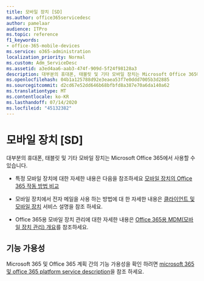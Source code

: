 ```yaml
---
title: 모바일 장치 [SD]
ms.author: office365servicedesc
author: pamelaar
audience: ITPro
ms.topic: reference
f1_keywords:
- office-365-mobile-devices
ms.service: o365-administration
localization_priority: Normal
ms.custom: Adm_ServiceDesc
ms.assetid: a3ed4aa6-aab3-474f-909d-5f24f98128a3
description: 대부분의 휴대폰, 태블릿 및 기타 모바일 장치는 Microsoft Office 365에서 사용할 수 있습니다.
ms.openlocfilehash: 04b1a125788d92e3eaea53f7e0ddd7005b3d2885
ms.sourcegitcommit: d2cd67e52dd646b68bfbfd8a387e70a6da140a62
ms.translationtype: MT
ms.contentlocale: ko-KR
ms.lasthandoff: 07/14/2020
ms.locfileid: "45132382"
---
```

# <a name="mobile-devices-sd"></a>모바일 장치 [SD]

대부분의 휴대폰, 태블릿 및 기타 모바일 장치는 Microsoft Office 365에서 사용할 수 있습니다. 
  
- 특정 모바일 장치에 대한 자세한 내용은 다음을 참조하세요 [모바일 장치의 Office 365 작동 방법 비교](https://go.microsoft.com/fwlink/p/?LinkId=282337)
    
- 모바일 장치에서 전자 메일을 사용 하는 방법에 대 한 자세한 내용은 [클라이언트 및 모바일 장치](../exchange-online-service-description/clients-and-mobile-devices.md) 서비스 설명을 참조 하세요. 
    
- Office 365용 모바일 장치 관리에 대한 자세한 내용은 [Office 365용 MDM(모바일 장치 관리) 개요](https://go.microsoft.com/fwlink/?linkid=808602)를 참조하세요.
    
## <a name="feature-availability"></a>기능 가용성

Microsoft 365 및 Office 365 계획 간의 기능 가용성을 확인 하려면 [microsoft 365 및 office 365 platform service description](office-365-platform-service-description.md)을 참조 하세요.
  

